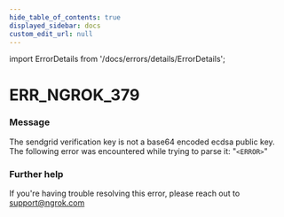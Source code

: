 ```yaml
---
hide_table_of_contents: true
displayed_sidebar: docs
custom_edit_url: null
---
```


import ErrorDetails from '/docs/errors/details/ErrorDetails';

# ERR_NGROK_379

### Message
The sendgrid verification key is not a base64 encoded ecdsa public key. The following error was encountered while trying to parse it: "`<ERROR>`"

### Further help
If you're having trouble resolving this error, please reach out to [support@ngrok.com](mailto:support@ngrok.com?subject=Help%20with%20ERR_NGROK_379)

<ErrorDetails error='err_ngrok_379' />
